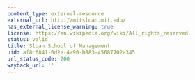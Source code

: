 ```yaml
---
content_type: external-resource
external_url: http://mitsloan.mit.edu/
has_external_license_warning: true
license: https://en.wikipedia.org/wiki/All_rights_reserved
status: valid
title: Sloan School of Management
uid: af8c6841-0d2e-4a90-b883-45687702a345
url_status_code: 200
wayback_url: ''
---
```

